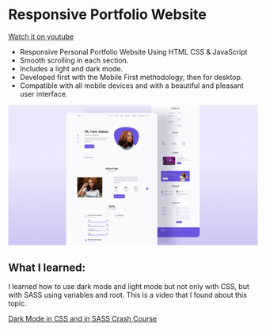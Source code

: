 # Responsive Portfolio Website 
[Watch it on youtube](https://youtu.be/27JtRAI3QO8)

- Responsive Personal Portfolio Website Using HTML CSS & JavaScript
- Smooth scrolling in each section.
- Includes a light and dark mode.
- Developed first with the Mobile First methodology, then for desktop.
- Compatible with all mobile devices and with a beautiful and pleasant user interface.

![preview img](/src/img/preview.png)


## What I learned:
I learned how to use dark mode and light mode but not only with CSS, but with SASS using variables and root. 
This is a video that I found about this topic.

[Dark Mode in CSS and in SASS Crash Course](https://youtu.be/9vMyoT7G7uA?si=ddL4P9v_uO8ZVwcj)
